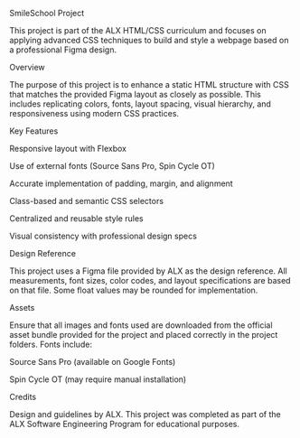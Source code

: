 SmileSchool Project

This project is part of the ALX HTML/CSS curriculum and focuses on applying advanced CSS techniques to build and style a webpage based on a professional Figma design.

Overview

The purpose of this project is to enhance a static HTML structure with CSS that matches the provided Figma layout as closely as possible. This includes replicating colors, fonts, layout spacing, visual hierarchy, and responsiveness using modern CSS practices.

Key Features

Responsive layout with Flexbox

Use of external fonts (Source Sans Pro, Spin Cycle OT)

Accurate implementation of padding, margin, and alignment

Class-based and semantic CSS selectors

Centralized and reusable style rules

Visual consistency with professional design specs

Design Reference

This project uses a Figma file provided by ALX as the design reference. All measurements, font sizes, color codes, and layout specifications are based on that file. Some float values may be rounded for implementation.

Assets

Ensure that all images and fonts used are downloaded from the official asset bundle provided for the project and placed correctly in the project folders. Fonts include:

Source Sans Pro (available on Google Fonts)

Spin Cycle OT (may require manual installation)

Credits

Design and guidelines by ALX. This project was completed as part of the ALX Software Engineering Program for educational purposes.

